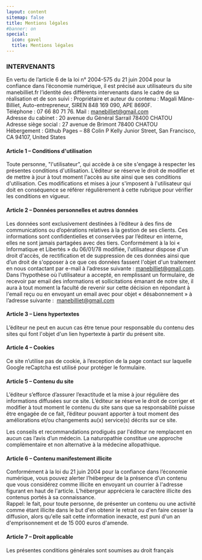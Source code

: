 ```yaml
---
layout: content
sitemap: false
title: Mentions légales
#banner: on
special:
  icon: gavel
  title: Mentions légales
---
```


### INTERVENANTS
En vertu de l’article 6 de la loi n° 2004-575 du 21 juin 2004 pour la confiance dans l’économie numérique, il est précisé aux utilisateurs du site manebilliet.fr l’identité des différents intervenants dans le cadre de sa réalisation et de son suivi :
Propriétaire et auteur du contenu : Magali Mâne-Billiet, Auto-entrepreneur, SIREN 848 169 090, APE 8690F.  
Téléphone : 07 66 80 71 76. Mail : manebilliet@gmail.com  
Adresse du cabinet : 20 avenue du Général Sarrail 78400 CHATOU  
Adresse siège social : 27 avenue de Brimont 78400 CHATOU  
Hébergement : Github Pages – 88 Colin P Kelly Junior Street, San Francisco, CA 94107, United States

#### Article 1 – Conditions d'utilisation
Toute personne, "l'utilisateur", qui accède à ce site s'engage à respecter les présentes conditions d'utilisation.
L’éditeur se réserve le droit de modifier et de mettre à jour à tout moment l'accès au site ainsi que ses conditions d'utilisation. Ces modifications et mises à jour s'imposent à l'utilisateur qui doit en conséquence se référer régulièrement à cette rubrique pour vérifier les conditions en vigueur.
 
#### Article 2 – Données personnelles et autres données
Les données sont exclusivement destinées à l’éditeur à des fins de communications ou d’opérations relatives à la gestion de ses clients. Ces informations sont confidentielles et conservées par l’éditeur en interne, elles ne sont jamais partagées avec des tiers. Conformément à la loi « Informatique et Libertés » du 06/01/78 modifiée, l'utilisateur dispose d'un droit d'accès, de rectification et de suppression de ces données ainsi que d’un droit de s'opposer à ce que ces données fassent l'objet d'un traitement en nous contactant par e-mail à l’adresse suivante : manebilliet@gmail.com.  
Dans l’hypothèse où l'utilisateur a accepté, en remplissant un formulaire, de recevoir par email des informations et sollicitations émanant de notre site, il aura à tout moment la faculté de revenir sur cette décision en répondant à l'email reçu ou en envoyant un email avec pour objet « désabonnement » à l’adresse suivante :  manebilliet@gmail.com
 
#### Article 3 – Liens hypertextes
L’éditeur ne peut en aucun cas être tenue pour responsable du contenu des sites qui font l'objet d'un lien hypertexte à partir du présent site.
 
#### Article 4 – Cookies
Ce site n’utilise pas de cookie, à l’exception de la page contact sur laquelle Google reCaptcha est utilisé pour protéger le formulaire.

#### Article 5 – Contenu du site
L’éditeur s’efforce d’assurer l’exactitude et la mise à jour régulière des informations diffusées sur ce site. L’éditeur se réserve le droit de corriger et modifier à tout moment le contenu du site sans que sa responsabilité puisse être engagée de ce fait, l’éditeur pouvant apporter à tout moment des améliorations et/ou changements au(x) service(s) décrits sur ce site.

Les conseils et recommandations prodigués par l'éditeur ne remplacent en aucun cas l’avis d’un médecin. La naturopathie constitue une approche complémentaire et non alternative à la médecine allopathique.
 
#### Article 6 – Contenu manifestement illicite
Conformément à la loi du 21 juin 2004 pour la confiance dans l’économie numérique, vous pouvez alerter l’hébergeur de la présence d’un contenu que vous considérez comme illicite en envoyant un courrier à l'adresse figurant en haut de l'article. L’hébergeur appréciera le caractère illicite des contenus portés à sa connaissance.  
Rappel: le fait, pour toute personne, de présenter un contenu ou une activité comme étant illicite dans le but d'en obtenir le retrait ou d'en faire cesser la diffusion, alors qu'elle sait cette information inexacte, est puni d'un an d'emprisonnement et de 15 000 euros d'amende.
 
#### Article 7 – Droit applicable
Les présentes conditions générales sont soumises au droit français
